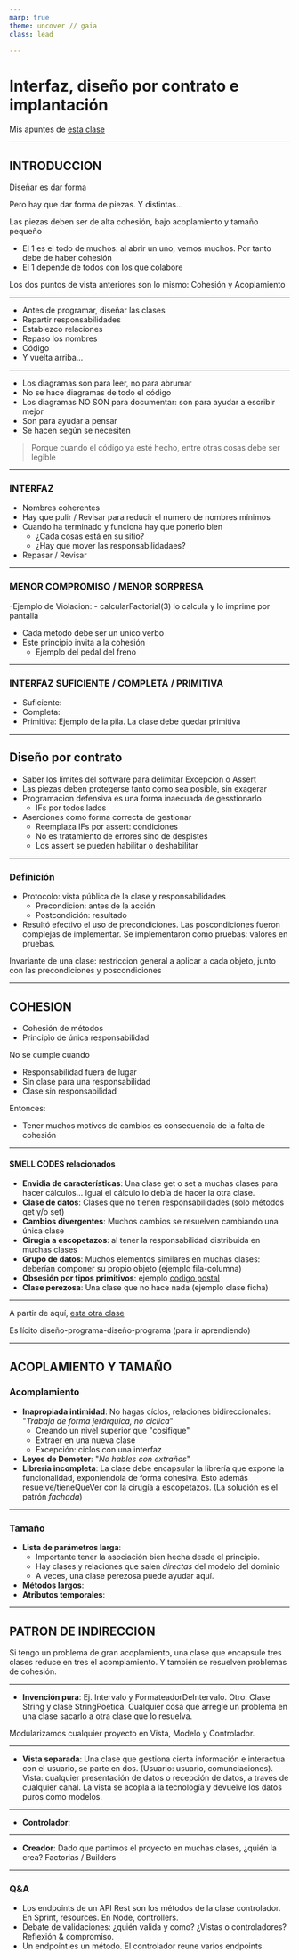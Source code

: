 ```yaml
---
marp: true
theme: uncover // gaia
class: lead

---
```

# Interfaz, diseño por contrato e implantación
Mis apuntes de [esta clase](https://escuela.it/cursos/curso-de-diseno-orientado-a-objetos/clase/interfaz-diseno-por-contrato-e-implantacion)

---
## INTRODUCCION
Diseñar es dar forma

Pero hay que dar forma de piezas. Y distintas...

Las piezas deben ser de alta cohesión, bajo acoplamiento y tamaño pequeño

- El 1 es el todo de muchos: al abrir un uno, vemos muchos. Por tanto debe de haber cohesión
- El 1 depende de todos con los que colabore

Los dos puntos de vista anteriores son lo mismo: Cohesión y Acoplamiento

---
- Antes de programar, diseñar las clases
- Repartir responsabilidades
- Establezco relaciones
- Repaso los nombres
- Código
- Y vuelta arriba...
---
- Los diagramas son para leer, no para abrumar
- No se hace diagramas de todo el código
- Los diagramas NO SON para documentar: son para ayudar a escribir mejor
- Son para ayudar a pensar
- Se hacen según se necesiten

> Porque cuando el código ya esté hecho, entre otras cosas debe ser legible

---
### INTERFAZ
- Nombres coherentes
- Hay que pulir / Revisar para reducir el numero de nombres mínimos
- Cuando ha terminado y funciona hay que ponerlo bien
	- ¿Cada cosas está en su sitio?
	- ¿Hay que mover las responsabilidadaes?
- Repasar / Revisar
---
### MENOR COMPROMISO / MENOR SORPRESA

-Ejemplo de Violacion: 
	- calcularFactorial(3) lo calcula y lo imprime por pantalla
- Cada metodo debe ser un unico verbo
- Este principio invita a la cohesión
	- Ejemplo del pedal del freno

---
### INTERFAZ SUFICIENTE / COMPLETA / PRIMITIVA

- Suficiente:  
- Completa:
- Primitiva: Ejemplo de la pila. La clase debe quedar primitiva

---
## Diseño por contrato

- Saber los límites del software para delimitar Excepcion o Assert
- Las piezas deben protegerse tanto como sea posible, sin exagerar
- Programacion defensiva es una forma inaecuada de gesstionarlo
	- IFs por todos lados
- Aserciones como forma correcta de gestionar
	- Reemplaza IFs por assert: condiciones
	- No es tratamiento de errores sino de despistes
	- Los assert se pueden habilitar o deshabilitar
---
### Definición
- Protocolo: vista pública de la clase y responsabilidades
	- Precondicion: antes de la acción
	- Postcondición: resultado
- Resultó efectivo el uso de precondiciones. Las poscondiciones fueron complejas de implementar. Se implementaron como pruebas: valores en pruebas.

Invariante de una clase: restriccion general a aplicar a cada objeto, junto con las precondiciones y poscondiciones

---

## COHESION
- Cohesión de métodos
- Principìo de única responsabilidad

No se cumple cuando

- Responsabilidad fuera de lugar
- Sin clase para una responsabilidad
- Clase sin responsabilidad

Entonces:

- Tener muchos motivos de cambios es consecuencia de la falta de cohesión

---


#### SMELL CODES relacionados
- **Envidia de características**: Una clase get o set a muchas clases para hacer cálculos... Igual el cálculo lo debía de hacer la otra clase.
- **Clase de datos**: Clases que no tienen responsabilidades (solo métodos get y/o set)
- **Cambios divergentes**: Muchos cambios se resuelven cambiando una única clase
- **Cirugia a escopetazos**: al tener la responsabilidad distribuida en muchas clases
- **Grupo de datos**: Muchos elementos similares en muchas clases: deberían componer su propio objeto (ejemplo fila-columna) 
- **Obsesión por tipos primitivos**: ejemplo [codigo postal](https://es.wikipedia.org/wiki/C%C3%B3digo_postal_de_Espa%C3%B1a)
- **Clase perezosa**: Una clase que no hace nada (ejemplo clase ficha)

---

A partir de aquí, [esta otra clase](https://escuela.it/cursos/curso-de-diseno-orientado-a-objetos/clase/principios-smell-codes-de-encapsulacion-y-tamano)

Es lícito diseño-programa-diseño-programa (para ir aprendiendo)

---
## ACOPLAMIENTO Y TAMAÑO
### Acomplamiento
- **Inapropiada intimidad**: No hagas cíclos, relaciones bidireccionales: "*Trabaja de forma jerárquica, no ciclica*"
	- Creando un nivel superior que "cosifique"
	- Extraer en una nueva clase
	- Excepción: ciclos con una interfaz
- **Leyes de Demeter**: "*No hables con extraños*"
- **Libreria incompleta**: La clase debe encapsular la librería que expone la funcionalidad, exponiendola de forma cohesiva. Esto además resuelve/tieneQueVer con la cirugía a escopetazos. (La solución es el patrón *fachada*)
---

### Tamaño
- **Lista de parámetros larga**: 
	- Importante tener la asociación bien hecha desde el principio.
	- Hay clases y relaciones que salen *directas* del modelo del dominio
	- A veces, una clase perezosa puede ayudar aquí.
- **Métodos largos**: 
- **Atributos temporales**: 
---
## PATRON DE INDIRECCION
Si tengo un problema de gran acoplamiento, una clase que encapsule tres clases reduce en tres el acomplamiento. Y también se resuelven problemas de cohesión.

---

- **Invención pura**: Ej. Intervalo y FormateadorDeIntervalo. Otro: Clase String y clase StringPoetica. Cualquier cosa que arregle un problema en una clase sacarlo a otra clase que lo resuelva.

Modularizamos cualquier proyecto en Vista, Modelo y Controlador.

---

- **Vista separada**: Una clase que gestiona cierta información e interactua con el usuario, se parte en dos. (Usuario: usuario, comunciaciones). Vista: cualquier presentación de datos o recepción de datos, a través de cualquier canal. La vista se acopla a la tecnología y devuelve los datos puros como modelos. 

---

- **Controlador**: 

---

- **Creador**: Dado que partimos el proyecto en muchas clases, ¿quién la crea? Factorias / Builders

---

### Q&A
- Los endpoints de un API Rest son los métodos de la clase controlador. En Sprint, resources. En Node, controllers.
- Debate de validaciones: ¿quién valida y como? ¿Vistas o controladores? Reflexión & compromiso.
- Un endpoint es un método. El controlador reune varios endpoints. 